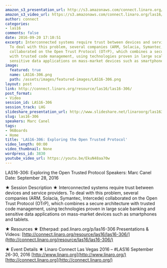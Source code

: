 ```yaml
---
amazon_s3_presentation_url: http://s3.amazonaws.com/connect.linaro.org/las16/Presentations/Wednesday/Open%20Trust%20Protocol%20-%20LAS16-306.pdf
amazon_s3_video_url: https://s3.amazonaws.com/connect.linaro.org/las16/Videos/Wednesday/LAS16-306%20Exploring%20the%20Open%20Trusted%20Protocol.mp4
author: connect
categories:
- las16
comments: false
date: 2016-09-20 17:10:51
excerpt: Interconnected systems require trust between devices and service providers.
  To deal with this problem, several companies (ARM, Solacia, Symantec, Intercede)
  collaborated on the Open Trust Protocol (OTrP), which combines a secure architecture
  with trusted code management, using technologies proven in large scale banking and
  sensitive data applications on mass-market devices such as smartphones and tablets.
image:
  featured: true
  name: LAS16-306.png
  path: /assets/images/featured-images/LAS16-306.png
layout: post
link: http://connect.linaro.org/resource/las16/las16-306/
post_format:
- Video
session_id: LAS16-306
session_track: LHG
slideshare_presentation_url: http://www.slideshare.net/linaroorg/las16306-exploring-the-open-trusted-protocol
slug: las16-306
speakers: Marc Canel
tags:
- 96Boards
- Home
title: 'LAS16-306: Exploring the Open Trusted Protocol'
video_length: 00:00
video_thumbnail: None
wordpress_id: 3830
youtube_video_url: https://youtu.be/EkuN48aa70w
---
```


LAS16-306: Exploring the Open Trusted Protocol
Speakers: Marc Canel
Date: September 28, 2016

★ Session Description ★
Interconnected systems require trust between devices and service providers. To deal with this problem, several companies (ARM, Solacia, Symantec, Intercede) collaborated on the Open Trust Protocol (OTrP), which combines a secure architecture with trusted code management, using technologies proven in large scale banking and sensitive data applications on mass-market devices such as smartphones and tablets.

★ Resources ★
Etherpad: pad.linaro.org/p/las16-306
Presentations & Videos: [http://connect.linaro.org/resource/las16/las16-306/](http://connect.linaro.org/resource/las16/las16-306/)

★ Event Details ★
Linaro Connect Las Vegas 2016 – #LAS16
September 26-30, 2016
[http://www.linaro.org](http://www.linaro.org/)
[http://connect.linaro.org](http://connect.linaro.org/)